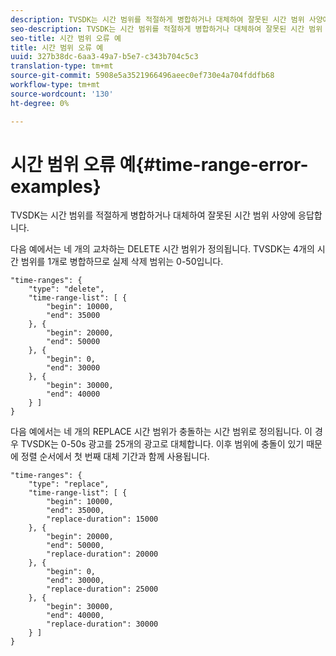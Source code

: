 ```yaml
---
description: TVSDK는 시간 범위를 적절하게 병합하거나 대체하여 잘못된 시간 범위 사양에 응답합니다.
seo-description: TVSDK는 시간 범위를 적절하게 병합하거나 대체하여 잘못된 시간 범위 사양에 응답합니다.
seo-title: 시간 범위 오류 예
title: 시간 범위 오류 예
uuid: 327b38dc-6aa3-49a7-b5e7-c343b704c5c3
translation-type: tm+mt
source-git-commit: 5908e5a3521966496aeec0ef730e4a704fddfb68
workflow-type: tm+mt
source-wordcount: '130'
ht-degree: 0%

---
```



# 시간 범위 오류 예{#time-range-error-examples}

TVSDK는 시간 범위를 적절하게 병합하거나 대체하여 잘못된 시간 범위 사양에 응답합니다.

다음 예에서는 네 개의 교차하는 DELETE 시간 범위가 정의됩니다. TVSDK는 4개의 시간 범위를 1개로 병합하므로 실제 삭제 범위는 0-50입니다.

```
"time-ranges": {
    "type": "delete",
    "time-range-list": [ {
        "begin": 10000,
        "end": 35000
    }, {
        "begin": 20000,
        "end": 50000
    }, {
        "begin": 0,
        "end": 30000
    }, {
        "begin": 30000,
        "end": 40000
    } ]
}
```

다음 예에서는 네 개의 REPLACE 시간 범위가 충돌하는 시간 범위로 정의됩니다. 이 경우 TVSDK는 0-50s 광고를 25개의 광고로 대체합니다. 이후 범위에 충돌이 있기 때문에 정렬 순서에서 첫 번째 대체 기간과 함께 사용됩니다.

```
"time-ranges": {
    "type": "replace",
    "time-range-list": [ {
        "begin": 10000,
        "end": 35000,
        "replace-duration": 15000
    }, {
        "begin": 20000,
        "end": 50000,
        "replace-duration": 20000
    }, {
        "begin": 0,
        "end": 30000,
        "replace-duration": 25000
    }, {
        "begin": 30000,
        "end": 40000,
        "replace-duration": 30000
    } ]
}
```


